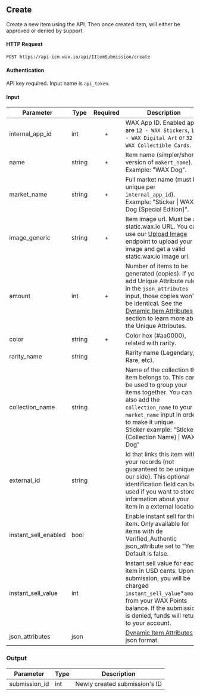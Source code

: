 ## Create

Create a new item using the API. Then once created item, will either be approved or denied by support.

#### HTTP Request

`POST https://api-icm.wax.io/api/IItemSubmission/create`

#### Authentication

API key required. Input name is `api_token`.

#### Input

| Parameter | Type | Required | Description |
| - | - | :-: | - |
| internal_app_id | int | + | WAX App ID. Enabled apps are `12 - WAX Stickers`, `14 - WAX Digital Art` or `32 - WAX Collectible Cards`. |
| name | string | + | Item name (simpler/shorter version of `makert_name`). <br> Example: "WAX Dog". |
| market_name | string | + | Full market name (must be unique per `internal_app_id`). <br> Example: "Sticker &#124; WAX Dog [Special Edition]". |
| image_generic | string | + | Item image url. Must be a static.wax.io URL. You can use our [Upload Image](/upload-image.md) endpoint to upload your image and get a valid static.wax.io image url. |
| amount | int | + | Number of items to be generated (copies). If you add Unique Attribute rules in the `json_attributes` input, those copies won't be identical. See the [Dynamic Item Attributes](/IItemSubmission.md#dynamic-attributes) section to learn more about the Unique Attributes. |
| color | string | + | Color hex (#aa0000), related with rarity. |
| rarity_name | string |   | Rarity name (Legendary, Rare, etc). |
| collection_name | string |   | Name of the collection this item belongs to. This can be used to group your items together. You can also add the `collection_name` to your `market_name` input in order to make it unique. <br>Sticker example: "Sticker &#124; {Collection Name} &#124; WAX Dog" |
| external_id | string |   | Id that links this item with your records (not guaranteed to be unique in our side). This optional identification field can be used if you want to store information about your item in a external location. |
| instant_sell_enabled | bool |   | Enable instant sell for this item. Only available for items with de Verified_Authentic json_attribute set to "Yes". Default is false. |
| instant_sell_value | int |   | Instant sell value for each item in USD cents. Upon submission, you will be charged `instant_sell_value`*`amount` from your WAX Points balance. If the submission is denied, funds will return to your account. |
| json_attributes | json |   | [Dynamic Item Attributes](/IItemSubmission.md#dynamic-attributes) in json format. |

### Output

| Parameter | Type | Description |
| - | - | - |
| submission_id | int | Newly created submission's ID |
